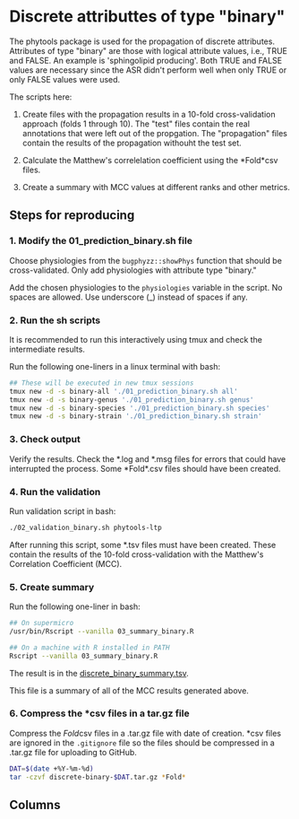 
# Discrete attributtes of type "binary"

The phytools package is used for the propagation of discrete attributes.
Attributes of type "binary" are those with logical attribute values,
i.e., TRUE and FALSE. An example is 'sphingolipid
producing'.  Both TRUE and FALSE values are necessary since the
ASR didn't perform well when only TRUE or only FALSE
values were used.

The scripts here:

1. Create files with the propagation results in a 10-fold
cross-validation approach (folds 1 through 10). The "test" files contain
the real annotations that were left out of the propgation. The
"propagation" files contain the results of the propagation withouht the
test set.

2. Calculate the Matthew's correlelation coefficient using the \*Fold\*csv files.

3. Create a summary with MCC values at different ranks and other metrics.

## Steps for reproducing

### 1. Modify the 01_prediction_binary.sh file

Choose physiologies from the `bugphyzz::showPhys`
function that should be cross-validated. Only add physiologies with attribute type "binary."

Add the chosen physiologies to the `physiologies`
variable in the script. No spaces are allowed. Use
underscore (_) instead of spaces if any.

### 2. Run the sh scripts

It is recommended to run this interactively using tmux
and check the intermediate results.

Run the following one-liners in a linux terminal with
bash:

```bash
## These will be executed in new tmux sessions
tmux new -d -s binary-all './01_prediction_binary.sh all'
tmux new -d -s binary-genus './01_prediction_binary.sh genus'
tmux new -d -s binary-species './01_prediction_binary.sh species'
tmux new -d -s binary-strain './01_prediction_binary.sh strain'
```
### 3. Check output

Verify the results. Check the *.log and *.msg files
for errors that could have interrupted the process.
Some \*Fold\*.csv files should have been created.

### 4. Run the validation

Run validation script in bash:

```bash
./02_validation_binary.sh phytools-ltp
```

After running this script, some *.tsv files must have
been created. These contain the results of the
10-fold cross-validation with the Matthew's
Correlation Coefficient (MCC).

### 5. Create summary

Run the following one-liner in bash:

```bash
## On supermicro
/usr/bin/Rscript --vanilla 03_summary_binary.R 

## On a machine with R installed in PATH
Rscript --vanilla 03_summary_binary.R 
```
The result is in the [discrete_binary_summary.tsv](./discrete_binary_summary.tsv).

This file is a summary of all of the MCC results
generated above.

### 6. Compress the *csv files in a tar.gz file

Compress the *Fold*csv files in a .tar.gz file with date of
creation. *csv files are ignored in the
`.gitignore` file so the files should be
compressed in a .tar.gz file for uploading to GitHub.

```bash
DAT=$(date +%Y-%m-%d)
tar -czvf discrete-binary-$DAT.tar.gz *Fold*
```

## Columns
